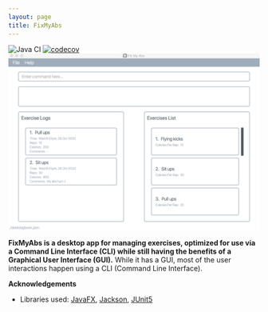 ```yaml
---
layout: page
title: FixMyAbs
---
```


![Java CI](https://github.com/AY2021S1-CS2103-F10-3/tp/workflows/Java%20CI/badge.svg)
[![codecov](https://codecov.io/gh/AY2021S1-CS2103-F10-3/tp/branch/master/graph/badge.svg)](https://codecov.io/gh/AY2021S1-CS2103-F10-3/tp)
![Ui](images/screenshots/v1.3homescreen.png)

**FixMyAbs is a desktop app for managing exercises, optimized for use via a Command Line Interface (CLI) while still having the benefits of a Graphical User Interface (GUI).** While it has a GUI, most of the user
 interactions happen using a CLI (Command Line Interface).

**Acknowledgements**
* Libraries used: [JavaFX](https://openjfx.io/), [Jackson](https://github.com/FasterXML/jackson), [JUnit5](https://github.com/junit-team/junit5)
